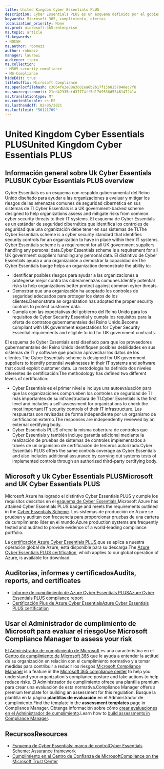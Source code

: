 ```yaml
---
title: United Kingdom Cyber Essentials PLUS
description: Cyber Essentials PLUS es un esquema definido por el gobierno del Reino Unido para ayudar a las organizaciones a protegerse contra amenazas comunes de seguridad cibernética.
keywords: Microsoft 365, cumplimiento, ofertas
localization_priority: None
ms.prod: microsoft-365-enterprise
ms.topic: article
f1.keywords:
- NOCSH
ms.author: robmazz
author: robmazz
manager: laurawi
audience: itpro
ms.collection:
- M365-security-compliance
- MS-Compliance
hideEdit: true
titleSuffix: Microsoft Compliance
ms.openlocfilehash: c3064fe2e88a3002ea6b2b17f15b8137840ec7f8
ms.sourcegitcommit: 21ed42335efd37774ff5d17d9586d5546147241a
ms.translationtype: MT
ms.contentlocale: es-ES
ms.lasthandoff: 02/05/2021
ms.locfileid: "50121709"
---
```

# <a name="united-kingdom-cyber-essentials-plus"></a><span data-ttu-id="a674c-104">United Kingdom Cyber Essentials PLUS</span><span class="sxs-lookup"><span data-stu-id="a674c-104">United Kingdom Cyber Essentials PLUS</span></span>

## <a name="uk-cyber-essentials-plus-overview"></a><span data-ttu-id="a674c-105">Información general sobre Uk Cyber Essentials PLUS</span><span class="sxs-lookup"><span data-stu-id="a674c-105">UK Cyber Essentials PLUS overview</span></span>

<span data-ttu-id="a674c-106">Cyber Essentials es un esquema con respaldo gubernamental del Reino Unido diseñado para ayudar a las organizaciones a evaluar y mitigar los riesgos de las amenazas comunes de seguridad cibernética en sus sistemas de TI.</span><span class="sxs-lookup"><span data-stu-id="a674c-106">Cyber Essentials is a UK government-backed scheme designed to help organizations assess and mitigate risks from common cyber security threats to their IT systems.</span></span> <span data-ttu-id="a674c-107">El esquema de Cyber Essentials es un estándar de seguridad cibernética que identifica los controles de seguridad que una organización debe tener en sus sistemas de TI.</span><span class="sxs-lookup"><span data-stu-id="a674c-107">The Cyber Essentials scheme is a cyber security standard that identifies security controls for an organization to have in place within their IT systems.</span></span> <span data-ttu-id="a674c-108">Cyber Essentials scheme is a requirement for all UK government suppliers handling any personal data.</span><span class="sxs-lookup"><span data-stu-id="a674c-108">Cyber Essentials scheme is a requirement for all UK government suppliers handling any personal data.</span></span> <span data-ttu-id="a674c-109">El distintivo de Cyber Essentials ayuda a una organización a demostrar la capacidad de:</span><span class="sxs-lookup"><span data-stu-id="a674c-109">The Cyber Essentials badge helps an organization demonstrate the ability to:</span></span>

- <span data-ttu-id="a674c-110">Identificar posibles riesgos para ayudar a las organizaciones a protegerse mejor contra las ciberamenazas comunes.</span><span class="sxs-lookup"><span data-stu-id="a674c-110">Identify potential risks to help organizations better protect against common cyber threats.</span></span>
- <span data-ttu-id="a674c-111">Demostrar que una organización ha adoptado los controles de seguridad adecuados para proteger los datos de los clientes.</span><span class="sxs-lookup"><span data-stu-id="a674c-111">Demonstrate an organization has adopted the proper security controls to protect customer data.</span></span>
- <span data-ttu-id="a674c-112">Cumpla con las expectativas del gobierno del Reino Unido para los requisitos de Cyber Security Essential y cumpla los requisitos para la oferta de contratos gubernamentales del Reino Unido.</span><span class="sxs-lookup"><span data-stu-id="a674c-112">Become compliant with UK government expectations for Cyber Security Essential requirements and eligible to bid for UK government contracts.</span></span>

<span data-ttu-id="a674c-113">El esquema de Cyber Essentials está diseñado para que los proveedores gubernamentales del Reino Unido identifiquen posibles debilidades en sus sistemas de TI y software que podrían aprovechar los datos de los clientes.</span><span class="sxs-lookup"><span data-stu-id="a674c-113">The Cyber Essentials scheme is designed for UK government suppliers to identify potential weaknesses in their IT systems and software that could exploit customer data.</span></span> <span data-ttu-id="a674c-114">La metodología ha definido dos niveles diferentes de certificación:</span><span class="sxs-lookup"><span data-stu-id="a674c-114">The methodology has defined two different levels of certification:</span></span>

- <span data-ttu-id="a674c-115">Cyber Essentials es el primer nivel e incluye una autoevaluación para que las organizaciones comprueben los controles de seguridad de TI más importantes de su infraestructura de TI.</span><span class="sxs-lookup"><span data-stu-id="a674c-115">Cyber Essentials is the first level and includes a self-assessment for organizations to check the most important IT security controls of their IT infrastructure.</span></span> <span data-ttu-id="a674c-116">Las respuestas son revisadas de forma independiente por un organismo de certificación externo.</span><span class="sxs-lookup"><span data-stu-id="a674c-116">The responses are independently reviewed by an external certifying body.</span></span>
- <span data-ttu-id="a674c-117">Cyber Essentials PLUS ofrece la misma cobertura de controles que Cyber Essentials y también incluye garantía adicional mediante la realización de pruebas de sistemas de controles implementados a través de un organismo de certificación de terceros autorizado.</span><span class="sxs-lookup"><span data-stu-id="a674c-117">Cyber Essentials PLUS offers the same controls coverage as Cyber Essentials and also includes additional assurance by carrying out systems tests of implemented controls through an authorized third-party certifying body.</span></span>

## <a name="microsoft-and-uk-cyber-essentials-plus"></a><span data-ttu-id="a674c-118">Microsoft y Uk Cyber Essentials PLUS</span><span class="sxs-lookup"><span data-stu-id="a674c-118">Microsoft and UK Cyber Essentials PLUS</span></span>

<span data-ttu-id="a674c-119">Microsoft Azure ha logrado el distintivo Cyber Essentials PLUS y cumple los requisitos descritos en el [esquema de Cyber Essentials.](https://go.microsoft.com/fwlink/p/?linkid=2099398)</span><span class="sxs-lookup"><span data-stu-id="a674c-119">Microsoft Azure has attained Cyber Essentials PLUS badge and meets the requirements outlined in the [Cyber Essentials Scheme](https://go.microsoft.com/fwlink/p/?linkid=2099398).</span></span> <span data-ttu-id="a674c-120">Los sistemas de producción de Azure se prueban y auditan con frecuencia para proporcionar pruebas de una cartera de cumplimiento líder en el mundo.</span><span class="sxs-lookup"><span data-stu-id="a674c-120">Azure production systems are frequently tested and audited to provide evidence of a world-leading compliance portfolio.</span></span>

<span data-ttu-id="a674c-121">La [certificación Azure Cyber Essentials PLUS,](https://aka.ms/AzureCyberEPlusCert)que se aplica a nuestra operación global de Azure, está disponible para su descarga.</span><span class="sxs-lookup"><span data-stu-id="a674c-121">The [Azure Cyber Essentials PLUS certification](https://aka.ms/AzureCyberEPlusCert), which applies to our global operation of Azure, is available for download.</span></span>

## <a name="audits-reports-and-certificates"></a><span data-ttu-id="a674c-122">Auditorías, informes y certificados</span><span class="sxs-lookup"><span data-stu-id="a674c-122">Audits, reports, and certificates</span></span>

- [<span data-ttu-id="a674c-123">Informe de cumplimiento de Azure Cyber Essentials PLUS</span><span class="sxs-lookup"><span data-stu-id="a674c-123">Azure Cyber Essentials PLUS compliance report</span></span>](https://aka.ms/AzureCyberEPlusReport)
- [<span data-ttu-id="a674c-124">Certificación Plus de Azure Cyber Essentials</span><span class="sxs-lookup"><span data-stu-id="a674c-124">Azure Cyber Essentials PLUS certification</span></span>](https://aka.ms/AzureCyberEPlusCert)

## <a name="use-microsoft-compliance-manager-to-assess-your-risk"></a><span data-ttu-id="a674c-125">Usar el Administrador de cumplimiento de Microsoft para evaluar el riesgo</span><span class="sxs-lookup"><span data-stu-id="a674c-125">Use Microsoft Compliance Manager to assess your risk</span></span>

<span data-ttu-id="a674c-126">[El Administrador de cumplimiento de Microsoft](/microsoft-365/compliance/compliance-manager) es una característica en el [Centro de cumplimiento de Microsoft 365](/microsoft-365/compliance/microsoft-365-compliance-center) que le ayuda a entender la actitud de su organización en relación con el cumplimiento normativo y a tomar medidas para contribuir a reducir los riesgos.</span><span class="sxs-lookup"><span data-stu-id="a674c-126">[Microsoft Compliance Manager](/microsoft-365/compliance/compliance-manager) is a feature in the [Microsoft 365 compliance center](/microsoft-365/compliance/microsoft-365-compliance-center) to help you understand your organization's compliance posture and take actions to help reduce risks.</span></span> <span data-ttu-id="a674c-127">El Administrador de cumplimiento ofrece una plantilla premium para crear una evaluación de esta normativa.</span><span class="sxs-lookup"><span data-stu-id="a674c-127">Compliance Manager offers a premium template for building an assessment for this regulation.</span></span> <span data-ttu-id="a674c-128">Busque la plantilla en la página **plantillas de evaluación** en el Administrador de cumplimiento.</span><span class="sxs-lookup"><span data-stu-id="a674c-128">Find the template in the **assessment templates** page in Compliance Manager.</span></span> <span data-ttu-id="a674c-129">Obtenga información sobre cómo [crear evaluaciones en el Administrador de cumplimiento](/microsoft-365/compliance/compliance-manager-assessments).</span><span class="sxs-lookup"><span data-stu-id="a674c-129">Learn how to [build assessments in Compliance Manager](/microsoft-365/compliance/compliance-manager-assessments).</span></span>

## <a name="resources"></a><span data-ttu-id="a674c-130">Recursos</span><span class="sxs-lookup"><span data-stu-id="a674c-130">Resources</span></span>

- [<span data-ttu-id="a674c-131">Esquema de Cyber Essentials: marco de control</span><span class="sxs-lookup"><span data-stu-id="a674c-131">Cyber Essentials Scheme: Assurance framework</span></span>](https://www.cyberaware.gov.uk/cyberessentials/files/assurance-framework.pdf)
- [<span data-ttu-id="a674c-132">Cumplimiento en el Centro de Confianza de Microsoft</span><span class="sxs-lookup"><span data-stu-id="a674c-132">Compliance on the Microsoft Trust Center</span></span>](https://www.microsoft.com/trust-center/compliance/compliance-overview)
